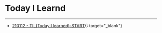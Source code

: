 # Today I Learnd
---
- [210112 - TIL(Today I learned)-START](https://codingppushu.github.io/2021/01/11/TIL(Today%20I%20learned)-START/){: target="_blank"}
